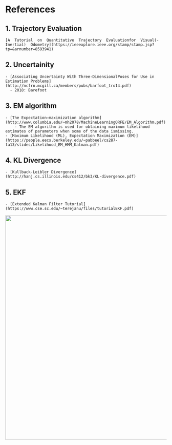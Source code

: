 # References



<!---
Started to write on Sep 2 2021
Zahra
-->

## 1. Trajectory Evaluation ##
    [A  Tutorial  on  Quantitative  Trajectory  Evaluationfor  Visual(-Inertial)  Odometry](https://ieeexplore.ieee.org/stamp/stamp.jsp?tp=&arnumber=8593941)
## 2. Uncertainity
    - [Associating Uncertainty With Three-DimensionalPoses for Use in Estimation Problems](http://ncfrn.mcgill.ca/members/pubs/barfoot_tro14.pdf)
      - 2018: Barefoot
## 3. EM algorithm
    - [The Expectation–maximization algorithm](http://www.columbia.edu/~mh2078/MachineLearningORFE/EM_Algorithm.pdf)
        - The EM algorithm is used for obtaining maximum likelihood estimates of parameters when some of the data ismissing.  
    - [Maximum Likelihood (ML), Expectation Maximization (EM)](https://people.eecs.berkeley.edu/~pabbeel/cs287-fa13/slides/Likelihood_EM_HMM_Kalman.pdf) 
## 4. KL Divergence
    - [Kullback-Leibler Divergence](http://hanj.cs.illinois.edu/cs412/bk3/KL-divergence.pdf)
## 5. EKF
    - [Extended Kalman Filter Tutorial](https://www.cse.sc.edu/~terejanu/files/tutorialEKF.pdf)
    


<img src="" width="700">
      <br/>
      
